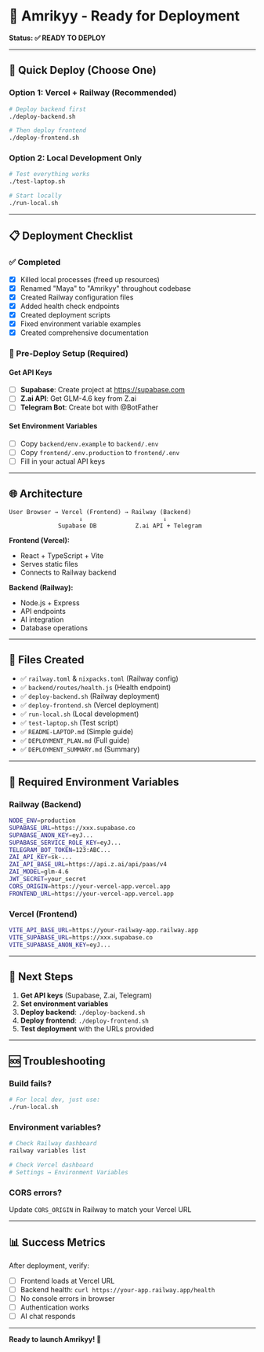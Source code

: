 # 🎯 Amrikyy - Ready for Deployment

**Status: ✅ READY TO DEPLOY**

---

## 🚀 Quick Deploy (Choose One)

### Option 1: Vercel + Railway (Recommended)
```bash
# Deploy backend first
./deploy-backend.sh

# Then deploy frontend
./deploy-frontend.sh
```

### Option 2: Local Development Only
```bash
# Test everything works
./test-laptop.sh

# Start locally
./run-local.sh
```

---

## 📋 Deployment Checklist

### ✅ Completed
- [x] Killed local processes (freed up resources)
- [x] Renamed "Maya" to "Amrikyy" throughout codebase
- [x] Created Railway configuration files
- [x] Added health check endpoints
- [x] Created deployment scripts
- [x] Fixed environment variable examples
- [x] Created comprehensive documentation

### 🔧 Pre-Deploy Setup (Required)

#### Get API Keys
- [ ] **Supabase**: Create project at https://supabase.com
- [ ] **Z.ai API**: Get GLM-4.6 key from Z.ai
- [ ] **Telegram Bot**: Create bot with @BotFather

#### Set Environment Variables
- [ ] Copy `backend/env.example` to `backend/.env`
- [ ] Copy `frontend/.env.production` to `frontend/.env`
- [ ] Fill in your actual API keys

---

## 🌐 Architecture

```
User Browser → Vercel (Frontend) → Railway (Backend)
                    ↓                       ↓
              Supabase DB           Z.ai API + Telegram
```

**Frontend (Vercel):**
- React + TypeScript + Vite
- Serves static files
- Connects to Railway backend

**Backend (Railway):**
- Node.js + Express
- API endpoints
- AI integration
- Database operations

---

## 📁 Files Created

- ✅ `railway.toml` & `nixpacks.toml` (Railway config)
- ✅ `backend/routes/health.js` (Health endpoint)
- ✅ `deploy-backend.sh` (Railway deployment)
- ✅ `deploy-frontend.sh` (Vercel deployment)
- ✅ `run-local.sh` (Local development)
- ✅ `test-laptop.sh` (Test script)
- ✅ `README-LAPTOP.md` (Simple guide)
- ✅ `DEPLOYMENT_PLAN.md` (Full guide)
- ✅ `DEPLOYMENT_SUMMARY.md` (Summary)

---

## 🔑 Required Environment Variables

### Railway (Backend)
```bash
NODE_ENV=production
SUPABASE_URL=https://xxx.supabase.co
SUPABASE_ANON_KEY=eyJ...
SUPABASE_SERVICE_ROLE_KEY=eyJ...
TELEGRAM_BOT_TOKEN=123:ABC...
ZAI_API_KEY=sk-...
ZAI_API_BASE_URL=https://api.z.ai/api/paas/v4
ZAI_MODEL=glm-4.6
JWT_SECRET=your_secret
CORS_ORIGIN=https://your-vercel-app.vercel.app
FRONTEND_URL=https://your-vercel-app.vercel.app
```

### Vercel (Frontend)
```bash
VITE_API_BASE_URL=https://your-railway-app.railway.app
VITE_SUPABASE_URL=https://xxx.supabase.co
VITE_SUPABASE_ANON_KEY=eyJ...
```

---

## 🎯 Next Steps

1. **Get API keys** (Supabase, Z.ai, Telegram)
2. **Set environment variables**
3. **Deploy backend**: `./deploy-backend.sh`
4. **Deploy frontend**: `./deploy-frontend.sh`
5. **Test deployment** with the URLs provided

---

## 🆘 Troubleshooting

### Build fails?
```bash
# For local dev, just use:
./run-local.sh
```

### Environment variables?
```bash
# Check Railway dashboard
railway variables list

# Check Vercel dashboard
# Settings → Environment Variables
```

### CORS errors?
Update `CORS_ORIGIN` in Railway to match your Vercel URL

---

## 📊 Success Metrics

After deployment, verify:
- [ ] Frontend loads at Vercel URL
- [ ] Backend health: `curl https://your-app.railway.app/health`
- [ ] No console errors in browser
- [ ] Authentication works
- [ ] AI chat responds

---

**Ready to launch Amrikyy! 🚀**
